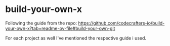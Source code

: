 # build-your-own-x

Following the guide from the repo: https://github.com/codecrafters-io/build-your-own-x?tab=readme-ov-file#build-your-own-git

For each project as well I've mentioned the respective guide i used.
